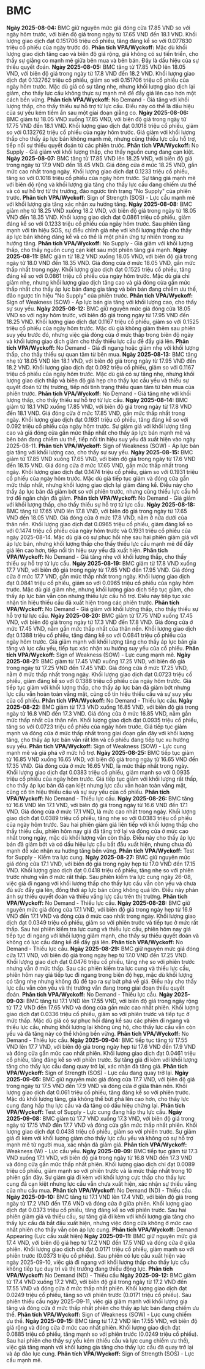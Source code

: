 # BMC

**Ngày 2025-08-04:** BMC giữ nguyên mức giá đóng cửa 17.85 VND so với ngày hôm trước, với biên độ giá trong ngày từ 17.65 VND đến 18.1 VND. Khối lượng giao dịch đạt 0.151706 triệu cổ phiếu, tăng đáng kể so với 0.077830 triệu cổ phiếu của ngày trước đó. **Phân tích VPA/Wyckoff:** Mặc dù khối lượng giao dịch tăng cao và biên độ giá rộng, giá không có sự tiến triển, cho thấy sự giằng co mạnh mẽ giữa bên mua và bên bán. Đây là dấu hiệu của sự thiếu quyết đoán.
**Ngày 2025-08-05:** BMC tăng từ 17.85 VND lên 18.05 VND, với biên độ giá trong ngày từ 17.8 VND đến 18.2 VND. Khối lượng giao dịch đạt 0.132762 triệu cổ phiếu, giảm so với 0.151706 triệu cổ phiếu của ngày hôm trước. Mặc dù giá có sự tăng nhẹ, nhưng khối lượng giao dịch lại giảm, cho thấy lực cầu không thực sự mạnh mẽ để đẩy giá lên cao hơn một cách bền vững. **Phân tích VPA/Wyckoff:** No Demand - Giá tăng với khối lượng thấp, cho thấy thiếu sự hỗ trợ từ lực cầu. Điều này có thể là dấu hiệu của sự yếu kém tiềm ẩn sau một giai đoạn giằng co.
**Ngày 2025-08-06:** BMC giảm từ 18.05 VND xuống 17.85 VND, với biên độ giá trong ngày từ 17.75 VND đến 18.1 VND. Khối lượng giao dịch đạt 0.1018 triệu cổ phiếu, giảm so với 0.132762 triệu cổ phiếu của ngày hôm trước. Giá giảm với khối lượng thấp cho thấy áp lực bán không mạnh mẽ, nhưng cũng thiếu lực cầu hỗ trợ, tiếp nối sự thiếu quyết đoán từ các phiên trước. **Phân tích VPA/Wyckoff:** No Supply - Giá giảm với khối lượng thấp, cho thấy nguồn cung đang cạn kiệt.
**Ngày 2025-08-07:** BMC tăng từ 17.85 VND lên 18.25 VND, với biên độ giá trong ngày từ 17.9 VND đến 18.45 VND. Giá đóng cửa ở mức 18.25 VND, gần mức cao nhất trong ngày. Khối lượng giao dịch đạt 0.1233 triệu cổ phiếu, tăng so với 0.1018 triệu cổ phiếu của ngày hôm trước. Sự tăng giá mạnh mẽ với biên độ rộng và khối lượng gia tăng cho thấy lực cầu đang chiếm ưu thế và có sự hỗ trợ từ thị trường, đảo ngược tình trạng "No Supply" của phiên trước. **Phân tích VPA/Wyckoff:** Sign of Strength (SOS) - Lực cầu mạnh mẽ với khối lượng gia tăng xác nhận xu hướng tăng.
**Ngày 2025-08-08:** BMC giảm nhẹ từ 18.25 VND xuống 18.2 VND, với biên độ giá trong ngày từ 18.05 VND đến 18.35 VND. Khối lượng giao dịch đạt 0.0861 triệu cổ phiếu, giảm đáng kể so với 0.1233 triệu cổ phiếu của ngày hôm trước. Sau phiên tăng mạnh với tín hiệu SOS, sự điều chỉnh giá nhẹ với khối lượng thấp cho thấy áp lực bán không đáng kể và có thể là một phản ứng tự nhiên trong xu hướng tăng. **Phân tích VPA/Wyckoff:** No Supply - Giá giảm với khối lượng thấp, cho thấy nguồn cung cạn kiệt sau một phiên tăng giá mạnh.
**Ngày 2025-08-11:** BMC giảm từ 18.2 VND xuống 18.05 VND, với biên độ giá trong ngày từ 18.0 VND đến 18.35 VND. Giá đóng cửa ở mức 18.05 VND, gần mức thấp nhất trong ngày. Khối lượng giao dịch đạt 0.1525 triệu cổ phiếu, tăng đáng kể so với 0.0861 triệu cổ phiếu của ngày hôm trước. Mặc dù giá chỉ giảm nhẹ, nhưng khối lượng giao dịch tăng cao và giá đóng cửa gần mức thấp nhất cho thấy áp lực bán đang gia tăng và bên bán đang chiếm ưu thế, đảo ngược tín hiệu "No Supply" của phiên trước. **Phân tích VPA/Wyckoff:** Sign of Weakness (SOW) - Áp lực bán gia tăng với khối lượng cao, cho thấy sự suy yếu.
**Ngày 2025-08-12:** BMC giữ nguyên mức giá đóng cửa 18.05 VND so với ngày hôm trước, với biên độ giá trong ngày từ 17.95 VND đến 18.25 VND. Khối lượng giao dịch đạt 0.1167 triệu cổ phiếu, giảm so với 0.1525 triệu cổ phiếu của ngày hôm trước. Mặc dù giá không giảm thêm sau phiên suy yếu trước đó, nhưng việc giá đóng cửa ở mức thấp trong biên độ ngày và khối lượng giao dịch giảm cho thấy thiếu lực cầu để đẩy giá lên. **Phân tích VPA/Wyckoff:** No Demand - Giá đi ngang hoặc giảm nhẹ với khối lượng thấp, cho thấy thiếu sự quan tâm từ bên mua.
**Ngày 2025-08-13:** BMC tăng nhẹ từ 18.05 VND lên 18.1 VND, với biên độ giá trong ngày từ 17.95 VND đến 18.2 VND. Khối lượng giao dịch đạt 0.092 triệu cổ phiếu, giảm so với 0.1167 triệu cổ phiếu của ngày hôm trước. Mặc dù giá có sự tăng nhẹ, nhưng khối lượng giao dịch thấp và biên độ giá hẹp cho thấy lực cầu yếu và thiếu sự quyết đoán từ thị trường, tiếp nối tình trạng thiếu quan tâm từ bên mua của phiên trước. **Phân tích VPA/Wyckoff:** No Demand - Giá tăng nhẹ với khối lượng thấp, cho thấy thiếu sự hỗ trợ từ lực cầu.
**Ngày 2025-08-14:** BMC giảm từ 18.1 VND xuống 17.85 VND, với biên độ giá trong ngày từ 17.8 VND đến 18.1 VND. Giá đóng cửa ở mức 17.85 VND, gần mức thấp nhất trong ngày. Khối lượng giao dịch đạt 0.1931 triệu cổ phiếu, tăng đáng kể so với 0.092 triệu cổ phiếu của ngày hôm trước. Sự giảm giá với khối lượng tăng cao và giá đóng cửa gần mức thấp nhất cho thấy áp lực bán mạnh mẽ và bên bán đang chiếm ưu thế, tiếp nối tín hiệu suy yếu đã xuất hiện vào ngày 2025-08-11. **Phân tích VPA/Wyckoff:** Sign of Weakness (SOW) - Áp lực bán gia tăng với khối lượng cao, cho thấy sự suy yếu.
**Ngày 2025-08-15:** BMC giảm từ 17.85 VND xuống 17.65 VND, với biên độ giá trong ngày từ 17.6 VND đến 18.15 VND. Giá đóng cửa ở mức 17.65 VND, gần mức thấp nhất trong ngày. Khối lượng giao dịch đạt 0.1474 triệu cổ phiếu, giảm so với 0.1931 triệu cổ phiếu của ngày hôm trước. Mặc dù giá tiếp tục giảm và đóng cửa gần mức thấp nhất, nhưng khối lượng giao dịch lại giảm đáng kể. Điều này cho thấy áp lực bán đã giảm bớt so với phiên trước, nhưng cũng thiếu lực cầu hỗ trợ để ngăn chặn đà giảm. **Phân tích VPA/Wyckoff:** No Demand - Giá giảm với khối lượng thấp, cho thấy thiếu sự hỗ trợ từ lực cầu.
**Ngày 2025-08-18:** BMC tăng từ 17.65 VND lên 17.8 VND, với biên độ giá trong ngày từ 17.65 VND đến 18.05 VND. Giá đóng cửa ở mức 17.8 VND, nằm ở nửa dưới của thân nến. Khối lượng giao dịch đạt 0.0965 triệu cổ phiếu, giảm đáng kể so với 0.1474 triệu cổ phiếu của ngày hôm trước và 0.1931 triệu cổ phiếu của ngày 2025-08-14. Mặc dù giá có sự phục hồi nhẹ sau hai phiên giảm giá với áp lực bán, nhưng khối lượng thấp cho thấy thiếu lực cầu mạnh mẽ để đẩy giá lên cao hơn, tiếp nối tín hiệu suy yếu đã xuất hiện. **Phân tích VPA/Wyckoff:** No Demand - Giá tăng nhẹ với khối lượng thấp, cho thấy thiếu sự hỗ trợ từ lực cầu.
**Ngày 2025-08-19:** BMC giảm từ 17.8 VND xuống 17.7 VND, với biên độ giá trong ngày từ 17.65 VND đến 17.95 VND. Giá đóng cửa ở mức 17.7 VND, gần mức thấp nhất trong ngày. Khối lượng giao dịch đạt 0.0841 triệu cổ phiếu, giảm so với 0.0965 triệu cổ phiếu của ngày hôm trước. Mặc dù giá giảm nhẹ, nhưng khối lượng giao dịch tiếp tục giảm, cho thấy áp lực bán vẫn còn nhưng thiếu lực cầu hỗ trợ. Điều này tiếp tục xác nhận tín hiệu thiếu cầu đã xuất hiện trong các phiên trước. **Phân tích VPA/Wyckoff:** No Demand - Giá giảm với khối lượng thấp, cho thấy thiếu sự hỗ trợ từ lực cầu.
**Ngày 2025-08-20:** BMC giảm từ 17.75 VND xuống 17.45 VND, với biên độ giá trong ngày từ 17.3 VND đến 17.8 VND. Giá đóng cửa ở mức 17.45 VND, nằm gần mức thấp nhất của thân nến. Khối lượng giao dịch đạt 0.1388 triệu cổ phiếu, tăng đáng kể so với 0.0841 triệu cổ phiếu của ngày hôm trước. Giá giảm mạnh với khối lượng tăng cho thấy áp lực bán gia tăng và lực cầu yếu, tiếp tục xác nhận xu hướng suy yếu của cổ phiếu. **Phân tích VPA/Wyckoff:** Sign of Weakness (SOW) - Lực cung mạnh mẽ.
**Ngày 2025-08-21:** BMC giảm từ 17.45 VND xuống 17.25 VND, với biên độ giá trong ngày từ 17.25 VND đến 17.45 VND. Giá đóng cửa ở mức 17.25 VND, nằm ở mức thấp nhất trong ngày. Khối lượng giao dịch đạt 0.0723 triệu cổ phiếu, giảm đáng kể so với 0.1388 triệu cổ phiếu của ngày hôm trước. Giá tiếp tục giảm với khối lượng thấp, cho thấy áp lực bán đã giảm bớt nhưng lực cầu vẫn hoàn toàn vắng mặt, củng cố tín hiệu thiếu cầu và sự suy yếu của cổ phiếu. **Phân tích VPA/Wyckoff:** No Demand - Thiếu lực cầu.
**Ngày 2025-08-22:** BMC giảm từ 17.3 VND xuống 16.85 VND, với biên độ giá trong ngày từ 16.8 VND đến 17.3 VND. Giá đóng cửa ở mức 16.85 VND, nằm gần mức thấp nhất của thân nến. Khối lượng giao dịch đạt 0.0935 triệu cổ phiếu, tăng so với 0.0723 triệu cổ phiếu của ngày hôm trước. Giá tiếp tục giảm mạnh và đóng cửa ở mức thấp nhất trong giai đoạn gần đây với khối lượng tăng, cho thấy áp lực bán vẫn rất lớn và cổ phiếu đang tiếp tục xu hướng suy yếu. **Phân tích VPA/Wyckoff:** Sign of Weakness (SOW) - Lực cung mạnh mẽ và giá phá vỡ mức hỗ trợ.
**Ngày 2025-08-25:** BMC tiếp tục giảm từ 16.85 VND xuống 16.65 VND, với biên độ giá trong ngày từ 16.65 VND đến 17.35 VND. Giá đóng cửa ở mức 16.65 VND, là mức thấp nhất trong ngày. Khối lượng giao dịch đạt 0.0383 triệu cổ phiếu, giảm mạnh so với 0.0935 triệu cổ phiếu của ngày hôm trước. Giá tiếp tục giảm với khối lượng rất thấp, cho thấy áp lực bán đã cạn kiệt nhưng lực cầu vẫn hoàn toàn vắng mặt, củng cố tín hiệu thiếu cầu và sự suy yếu của cổ phiếu. **Phân tích VPA/Wyckoff:** No Demand - Thiếu lực cầu.
**Ngày 2025-08-26:** BMC tăng từ 16.6 VND lên 17.1 VND, với biên độ giá trong ngày từ 16.6 VND đến 17.1 VND. Giá đóng cửa ở mức 17.1 VND, là mức cao nhất trong ngày. Khối lượng giao dịch đạt 0.0389 triệu cổ phiếu, tăng nhẹ so với 0.0383 triệu cổ phiếu của ngày hôm trước. Sau hai phiên giảm giá liên tiếp với khối lượng thấp cho thấy thiếu cầu, phiên hôm nay giá đã tăng trở lại và đóng cửa ở mức cao nhất trong ngày, mặc dù khối lượng vẫn còn thấp. Điều này cho thấy áp lực bán đã giảm bớt và có dấu hiệu lực cầu bắt đầu xuất hiện, nhưng chưa đủ mạnh để xác nhận xu hướng tăng bền vững. **Phân tích VPA/Wyckoff:** Test for Supply - Kiểm tra lực cung.
**Ngày 2025-08-27:** BMC giữ nguyên mức giá đóng cửa 17.1 VND, với biên độ giá trong ngày hẹp từ 17.0 VND đến 17.15 VND. Khối lượng giao dịch đạt 0.0418 triệu cổ phiếu, tăng nhẹ so với phiên trước nhưng vẫn ở mức rất thấp. Sau phiên kiểm tra lực cung ngày 26-08, việc giá đi ngang với khối lượng thấp cho thấy lực cầu vẫn còn yếu và chưa đủ sức đẩy giá lên, đồng thời áp lực bán cũng không quá lớn. Điều này phản ánh sự thiếu quyết đoán và thiếu vắng lực cầu trên thị trường. **Phân tích VPA/Wyckoff:** No Demand - Thiếu lực cầu.
**Ngày 2025-08-28:** BMC giữ nguyên mức giá đóng cửa 17.1 VND, với biên độ giá trong ngày hẹp từ 16.9 VND đến 17.1 VND và đóng cửa ở mức cao nhất trong ngày. Khối lượng giao dịch đạt 0.0349 triệu cổ phiếu, giảm so với phiên trước và tiếp tục ở mức rất thấp. Sau hai phiên kiểm tra lực cung và thiếu lực cầu, phiên hôm nay giá tiếp tục đi ngang với khối lượng giảm mạnh, cho thấy sự thiếu quyết đoán và không có lực cầu đáng kể để đẩy giá lên. **Phân tích VPA/Wyckoff:** No Demand - Thiếu lực cầu.
**Ngày 2025-08-29:** BMC giữ nguyên mức giá đóng cửa 17.1 VND, với biên độ giá trong ngày hẹp từ 17.0 VND đến 17.25 VND. Khối lượng giao dịch đạt 0.0476 triệu cổ phiếu, tăng nhẹ so với phiên trước nhưng vẫn ở mức thấp. Sau các phiên kiểm tra lực cung và thiếu lực cầu, phiên hôm nay giá tiếp tục đi ngang trong biên độ hẹp, mặc dù khối lượng có tăng nhẹ nhưng không đủ để tạo ra sự bứt phá về giá. Điều này cho thấy lực cầu vẫn còn yếu và thị trường vẫn đang trong giai đoạn thiếu quyết đoán. **Phân tích VPA/Wyckoff:** No Demand - Thiếu lực cầu.
**Ngày 2025-09-03:** BMC tăng từ 17.1 VND lên 17.55 VND, với biên độ giá trong ngày rộng từ 17.2 VND đến 17.65 VND và đóng cửa gần mức cao nhất phiên. Khối lượng giao dịch đạt 0.0336 triệu cổ phiếu, giảm so với phiên trước và tiếp tục ở mức thấp. Mặc dù giá có sự phục hồi đáng kể sau các phiên đi ngang và thiếu lực cầu, nhưng khối lượng lại không ủng hộ, cho thấy lực cầu vẫn còn yếu và đà tăng này có thể không bền vững. **Phân tích VPA/Wyckoff:** No Demand - Thiếu lực cầu.
**Ngày 2025-09-04:** BMC tiếp tục tăng từ 17.55 VND lên 17.7 VND, với biên độ giá trong ngày hẹp từ 17.6 VND đến 17.9 VND và đóng cửa gần mức cao nhất phiên. Khối lượng giao dịch đạt 0.0461 triệu cổ phiếu, tăng đáng kể so với phiên trước. Sự tăng giá đi kèm với khối lượng tăng cho thấy lực cầu đang quay trở lại, xác nhận đà tăng giá. **Phân tích VPA/Wyckoff:** Sign of Strength (SOS) - Lực cầu đang quay trở lại.
**Ngày 2025-09-05:** BMC giữ nguyên mức giá đóng cửa 17.7 VND, với biên độ giá trong ngày từ 17.5 VND đến 17.9 VND và đóng cửa ở giữa thân nến. Khối lượng giao dịch đạt 0.061 triệu cổ phiếu, tăng đáng kể so với phiên trước. Mặc dù khối lượng tăng, giá không thể bứt phá lên cao hơn, cho thấy lực cung đang hấp thụ lực cầu và đà tăng có dấu hiệu chững lại. **Phân tích VPA/Wyckoff:** Test of Supply - Lực cung đang hấp thụ lực cầu.
**Ngày 2025-09-08:** BMC giảm từ 17.7 VND xuống 17.3 VND, với biên độ giá trong ngày từ 17.15 VND đến 17.7 VND và đóng cửa gần mức thấp nhất phiên. Khối lượng giao dịch đạt 0.0438 triệu cổ phiếu, giảm so với phiên trước. Sự giảm giá đi kèm với khối lượng giảm cho thấy lực cầu yếu và không có sự hỗ trợ mạnh mẽ từ người mua, xác nhận đà giảm giá. **Phân tích VPA/Wyckoff:** Weakness (W) - Lực cầu yếu.
**Ngày 2025-09-09:** BMC tiếp tục giảm từ 17.3 VND xuống 17.1 VND, với biên độ giá trong ngày từ 16.8 VND đến 17.3 VND và đóng cửa gần mức thấp nhất phiên. Khối lượng giao dịch chỉ đạt 0.0089 triệu cổ phiếu, giảm mạnh so với phiên trước và là mức thấp nhất trong 10 phiên gần đây. Sự giảm giá đi kèm với khối lượng cực thấp cho thấy lực cung đã cạn kiệt nhưng lực cầu vẫn chưa xuất hiện, xác nhận sự thiếu vắng của nhu cầu mua. **Phân tích VPA/Wyckoff:** No Demand (ND) - Thiếu cầu.
**Ngày 2025-09-10:** BMC tăng từ 17.1 VND lên 17.4 VND, với biên độ giá trong ngày từ 17.2 VND đến 17.6 VND và đóng cửa ở giữa phiên. Khối lượng giao dịch đạt 0.0373 triệu cổ phiếu, tăng đáng kể so với phiên trước. Sau hai phiên giảm giá và thiếu cầu, sự tăng giá đi kèm với khối lượng gia tăng cho thấy lực cầu đã bắt đầu xuất hiện, nhưng việc đóng cửa không ở mức cao nhất phiên cho thấy vẫn còn áp lực cung. **Phân tích VPA/Wyckoff:** Demand Appearing (Lực cầu xuất hiện)
**Ngày 2025-09-11:** BMC giữ nguyên mức giá 17.4 VND, với biên độ giá hẹp từ 17.2 VND đến 17.5 VND và đóng cửa ở giữa phiên. Khối lượng giao dịch chỉ đạt 0.0171 triệu cổ phiếu, giảm mạnh so với phiên trước (0.0373 triệu cổ phiếu). Sau phiên có lực cầu xuất hiện vào ngày 2025-09-10, việc giá đi ngang với khối lượng thấp cho thấy lực cầu không tiếp tục duy trì và thị trường đang thiếu động lực. **Phân tích VPA/Wyckoff:** No Demand (ND) - Thiếu cầu
**Ngày 2025-09-12:** BMC giảm từ 17.4 VND xuống 17.2 VND, với biên độ giá trong ngày từ 17.2 VND đến 17.55 VND và đóng cửa ở mức thấp nhất phiên. Khối lượng giao dịch đạt 0.0249 triệu cổ phiếu, tăng so với phiên trước (0.0171 triệu cổ phiếu). Sau phiên thiếu cầu ngày 2025-09-11, việc giá giảm mạnh với khối lượng gia tăng và đóng cửa ở mức thấp nhất phiên cho thấy áp lực bán đang chiếm ưu thế. **Phân tích VPA/Wyckoff:** Sign of Weakness (SOW) - Lực cung chiếm ưu thế.
**Ngày 2025-09-15:** BMC tăng từ 17.2 VND lên 17.55 VND, với biên độ giá rộng và đóng cửa ở mức cao nhất phiên. Khối lượng giao dịch đạt 0.0885 triệu cổ phiếu, tăng mạnh so với phiên trước (0.0249 triệu cổ phiếu). Sau hai phiên cho thấy sự yếu kém (thiếu cầu và lực cung chiếm ưu thế), việc giá tăng mạnh với khối lượng gia tăng cho thấy lực cầu đã quay trở lại và áp đảo lực cung. **Phân tích VPA/Wyckoff:** Sign of Strength (SOS) - Lực cầu mạnh mẽ.
